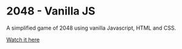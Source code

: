 # 2048 - Vanilla JS

A simplified game of 2048 using vanilla Javascript, HTML and CSS.

[Watch it here](https://www.youtube.com/watch?v=aDn2g8XfSMc&ab_channel=CodewithAniaKub%C3%B3w)
